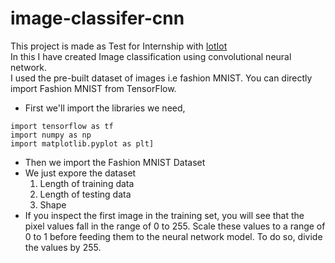 # image-classifer-cnn

This project is made as Test for Internship with [IotIot](http://iotiot.in/) \
In this I have created Image classification using convolutional neural network. \
I used the pre-built dataset of images i.e fashion MNIST. You can directly import Fashion MNIST from TensorFlow.  
  
- First we'll import the libraries we need,  
```
import tensorflow as tf
import numpy as np
import matplotlib.pyplot as plt]
```  
- Then we import the Fashion MNIST Dataset 
- We just expore the dataset 
  1. Length of training data
  2. Length of testing data
  3. Shape
- If you inspect the first image in the training set, you will see that the pixel values fall in the range of 0 to 255. Scale these values to a range of 0 to 1 before feeding them to the neural network model. To do so, divide the values by 255.


